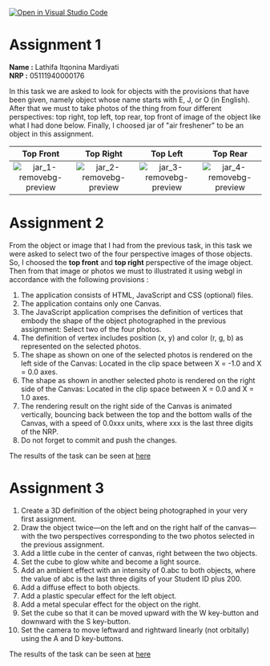 [![Open in Visual Studio Code](https://classroom.github.com/assets/open-in-vscode-f059dc9a6f8d3a56e377f745f24479a46679e63a5d9fe6f495e02850cd0d8118.svg)](https://classroom.github.com/online_ide?assignment_repo_id=5681781&assignment_repo_type=AssignmentRepo)

# Assignment 1
**Name :** Lathifa Itqonina Mardiyati  
**NRP :** 05111940000176  
  
In this task we are asked to look for objects with the provisions that have been given, namely object whose name starts with E, J, or O (in English). After that we must to take photos of the thing from four different perspectives: top right, top left, top rear, top front of image of the object like what I had done below.  Finally, I choosed jar of "air freshener" to be an object in this assignment.

| Top Front | Top Right | Top Left | Top Rear |
| :---: | :---: | :---: | :---:|
|![jar_1-removebg-preview](https://user-images.githubusercontent.com/55240758/134047664-77159dce-9687-4a44-b05d-240468a6ff9f.png)|![jar_2-removebg-preview](https://user-images.githubusercontent.com/55240758/134048079-1fdb52be-1b17-4e45-917e-2dcb431ab847.png)| ![jar_3-removebg-preview](https://user-images.githubusercontent.com/55240758/134049137-e17c57b3-283b-43e5-9f79-73d07a0247ba.png) | ![jar_4-removebg-preview](https://user-images.githubusercontent.com/55240758/134049376-dff26a63-92c1-4de2-ba80-ad3c946e9f7c.png) |  

# Assignment 2  
From the object or image that I had from the previous task, in this task we were asked to select two of the four perspective images of those objects. So, I choosed the **top front** and **top right** perspective of the image object. Then from that image or photos we must to illustrated it using webgl in accordance with the following provisions :    
1. The application consists of HTML, JavaScript and CSS (optional) files.  
2. The application contains only one Canvas.  
3. The JavaScript application comprises the definition of vertices that embody the shape of the object photographed in the previous assignment: Select two of the four photos.  
4. The definition of vertex includes position (x, y) and color (r, g, b) as represented on the selected photos.  
5. The shape as shown on one of the selected photos is rendered on the left side of the Canvas: Located in the clip space between X = -1.0 and X = 0.0 axes.  
6. The shape as shown in another selected photo is rendered on the right side of the Canvas: Located in the clip space between X = 0.0 and X = 1.0 axes.  
7. The rendering result on the right side of the Canvas is animated vertically, bouncing back between the top and the bottom walls of the Canvas, with a speed of 0.0xxx units, where xxx is the last three digits of the NRP.  
8. Do not forget to commit and push the changes.  

The results of the task can be seen at <a href = "https://cg2021e.github.io/assignment-1-1234la/assignment-2/index-assignment-2.html" target="_blank"> here </a>

# Assignment 3
1. Create a 3D definition of the object being photographed in your very first assignment.
2. Draw the object twice—on the left and on the right half of the canvas—with the two perspectives corresponding to the two photos selected in the previous assignment.
3. Add a little cube in the center of canvas, right between the two objects.
4. Set the cube to glow white and become a light source.
5. Add an ambient effect with an intensity of 0.abc to both objects, where the value of abc is the last three digits of your Student ID plus 200.
6. Add a diffuse effect to both objects. 
7. Add a plastic specular effect for the left object. 
8. Add a metal specular effect for the object on the right. 
9. Set the cube so that it can be moved upward with the W key-button and downward with the S key-button. 
10. Set the camera to move leftward and rightward linearly (not orbitally) using the A and D key-buttons.

The results of the task can be seen at <a href = "https://cg2021e.github.io/assignment-1-1234la/assignment-3/index-assignment-3.html" target="_blank"> here </a>
